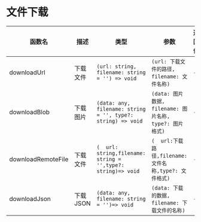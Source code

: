 # 文件下载


| 函数名             | 描述     | 类型                                                         | 参数                                                    | 返回值 |
| ------------------ | -------- | ------------------------------------------------------------ | ------------------------------------------------------- | ------ |
| downloadUrl        | 下载文件 | `(url: string, filename: string = '') => void`               | `(url: 下载文件的路径, filename: 文件名称)`             | -      |
| downloadBlob       | 下载图片 | `(data: any, filename: string = '', type?: string) => void`  | `(data: 图片数据, filename: 图片名称, type?: 图片格式)` | -      |
| downloadRemoteFile | 下载文件 | `(  url: string,filename: string = '',type?: string)=> void` | `(  url:下载路径,filename: 文件名称,type?: 文件格式)`   | -      |
| downloadJson       | 下载JSON | `(data: any, filename: string = '')=> void`                  | `(data: 下载的数据, filename: 下载文件的名称)`          | -      |

